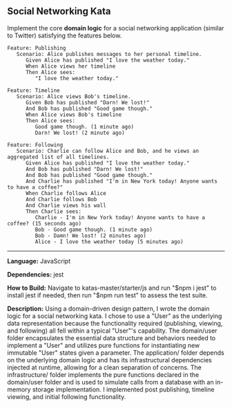 Social Networking Kata
----------------------

Implement the core **domain logic** for a social networking application (similar to Twitter) satisfying the features below.

``` {.sourceCode .gherkin}
Feature: Publishing
   Scenario: Alice publishes messages to her personal timeline.   
      Given Alice has published "I love the weather today."
      When Alice views her timeline
      Then Alice sees:
         "I love the weather today."
      
Feature: Timeline
   Scenario: Alice views Bob's timeline.
      Given Bob has published "Darn! We lost!"
      And Bob has published "Good game though."
      When Alice views Bob's timeline
      Then Alice sees:
         Good game though. (1 minute ago)
         Darn! We lost! (2 minute ago)
      
Feature: Following
   Scenario: Charlie can follow Alice and Bob, and he views an aggregated list of all timelines.
      Given Alice has published "I love the weather today."
      And Bob has published "Darn! We lost!"
      And Bob has published "Good game though."
      And Charlie has published "I'm in New York today! Anyone wants to have a coffee?"
      When Charlie follows Alice
      And Charlie follows Bob
      And Charlie views his wall
      Then Charlie sees:
         Charlie - I'm in New York today! Anyone wants to have a coffee? (15 seconds ago)     
         Bob - Good game though. (1 minute ago)     
         Bob - Damn! We lost! (2 minutes ago)     
         Alice - I love the weather today (5 minutes ago)    
```

----------------------

**Language:** JavaScript

**Dependencies:** jest

**How to Build:** Navigate to katas-master/starter/js and run "$npm i jest" to install jest if needed, then run "$npm run test" to assess the test suite.

**Description:** Using a domain-driven design pattern, I wrote the domain logic for a social networking kata. I chose to use a "User" as the underlying data representation because the functionality required (publishing, viewing, and following) all fell within a typical "User"'s capability. The domain/user folder encapsulates the essential data structure and behaviors needed to implement a "User" and utilizes pure functions for instantiating new immutable "User" states given a parameter. The application/ folder depends on the underlying domain logic and has its infrastructural dependencies injected at runtime, allowing for a clean separation of concerns. The infrastructure/ folder implements the pure functions declared in the domain/user folder and is used to simulate calls from a database with an in-memory storage implementation. I implemented post publishing, timeline viewing, and initial following functionality.
